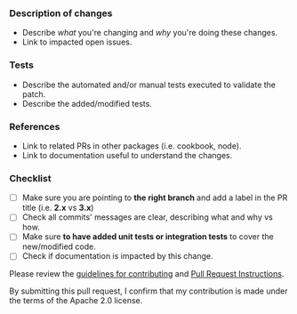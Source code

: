
### Description of changes
* Describe *what* you're changing and *why* you're doing these changes.
* Link to impacted open issues.

### Tests
* Describe the automated and/or manual tests executed to validate the patch.
* Describe the added/modified tests.

### References
* Link to related PRs in other packages (i.e. cookbook, node).
* Link to documentation useful to understand the changes.

### Checklist
- [ ] Make sure you are pointing to **the right branch** and add a label in the PR title (i.e. **2.x** vs **3.x**)
- [ ] Check all commits' messages are clear, describing what and why vs how.
- [ ] Make sure **to have added unit tests or integration tests** to cover the new/modified code.
- [ ] Check if documentation is impacted by this change.

Please review the [guidelines for contributing](../CONTRIBUTING.md) and [Pull Request Instructions](https://github.com/aws/aws-parallelcluster/wiki/Git-Pull-Request-Instructions).

By submitting this pull request, I confirm that my contribution is made under the terms of the Apache 2.0 license.